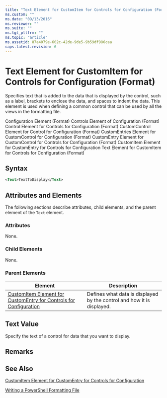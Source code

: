 ```yaml
---
title: "Text Element for CustomItem for Controls for Configuration (Format) | Microsoft Docs"
ms.custom: ""
ms.date: "09/13/2016"
ms.reviewer: ""
ms.suite: ""
ms.tgt_pltfrm: ""
ms.topic: "article"
ms.assetid: 87a4079e-602c-42de-9de5-9b59df986caa
caps.latest.revision: 6
---
```

# Text Element for CustomItem for Controls for Configuration (Format)

Specifies text that is added to the data that is displayed by the control, such as a label, brackets to enclose the data, and spaces to indent the data. This element is used when defining a common control that can be used by all the views in the formatting file.

Configuration Element (Format)
Controls Element of Configuration (Format)
Control Element for Controls for Configuration (Format)
CustomControl Element for Control for Configuration (Format)
CustomEntries Element for CustomControl for Configuration (Format)
CustomEntry Element for CustomControl for Controls for Configuration (Format)
CustomItem Element for CustomEntry for Controls for Configuration
Text Element for CustomItem for Controls for Configuration (Format)

## Syntax

```xml
<Text>TextToDisplay</Text>
```

## Attributes and Elements

The following sections describe attributes, child elements, and the parent element of the `Text` element.

### Attributes

None.

### Child Elements

None.

### Parent Elements

|Element|Description|
|-------------|-----------------|
|[CustomItem Element for CustomEntry for Controls for Configuration](./customitem-element-for-customentry-for-controls-for-configuration-format.md)|Defines what data is displayed by the control and how it is displayed.|

## Text Value

Specify the text of a control for data that you want to display.

## Remarks

## See Also

[CustomItem Element for CustomEntry for Controls for Configuration](./customitem-element-for-customentry-for-controls-for-configuration-format.md)

[Writing a PowerShell Formatting File](./writing-a-powershell-formatting-file.md)
